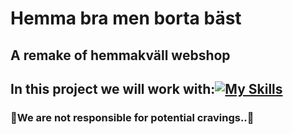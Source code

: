 # Hemma bra men borta bäst

## A remake of hemmakväll webshop

## In this project we will work with:[![My Skills](https://skills.thijs.gg/icons?i=ts,html,css,bootstrap)](https://skills.thijs.gg)

### 🚨We are not responsible for potential cravings..🚨


